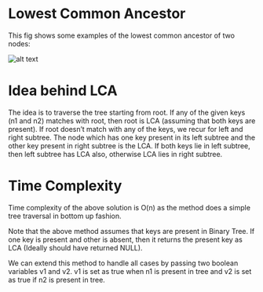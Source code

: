 # Lowest Common Ancestor

This fig shows some examples of the lowest common ancestor of two nodes:

![alt text](http://www.geeksforgeeks.org/wp-content/uploads/lca.png)

# Idea behind LCA

The idea is to traverse the tree starting from root. If any of the given keys (n1 and n2) matches with root, then root is LCA (assuming that both keys are present). If root doesn’t match with any of the keys, we recur for left and right subtree. The node which has one key present in its left subtree and the other key present in right subtree is the LCA. If both keys lie in left subtree, then left subtree has LCA also, otherwise LCA lies in right subtree.

# Time Complexity

Time complexity of the above solution is O(n) as the method does a simple tree traversal in bottom up fashion.

Note that the above method assumes that keys are present in Binary Tree. If one key is present and other is absent, then it returns the present key as LCA (Ideally should have returned NULL).

We can extend this method to handle all cases by passing two boolean variables v1 and v2. v1 is set as true when n1 is present in tree and v2 is set as true if n2 is present in tree.
